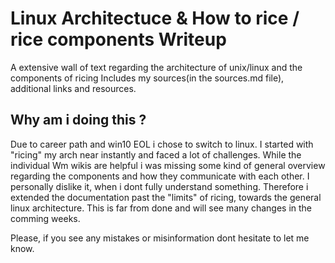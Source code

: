 # Linux Architectuce & How to rice / rice components Writeup
A extensive wall of text regarding the architecture of unix/linux and the components of ricing
Includes my sources(in the sources.md file), additional links and resources. 


## Why am i doing this ?
Due to career path and win10 EOL i chose to switch to linux. I started with "ricing" my arch near instantly and faced a lot of challenges.
While the individual Wm wikis are helpful i was missing some kind of general overview regarding the components and how they communicate with each other. 
I personally dislike it, when i dont fully understand something. Therefore i extended the documentation past the "limits" of ricing, towards the general linux architecture.
This is far from done and will see many changes in the comming weeks. 

Please, if you see any mistakes or misinformation dont hesitate to let me know.


<!-- 
Author: cturpn
File: README.md
Purpose: None really; Quick intro, why i wrote this documentation and what you can expect.
Created: 2025-08-22
Edited: 2025-08-22
-->

